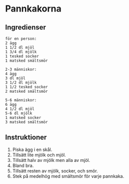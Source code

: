 # Pannkakorna #

## Ingredienser ##
```
för en person:
2 ägg
1 1/2 dl mjöl
1 3/4 dl mjölk
1 tesked socker
1 matsked smältsmör

2-3 människor:
4 ägg
3 dl mjöl
3 1/2 dl mjölk
1 1/2 tesked socker
2 matsked smältsmör

5-6 människor:
6 ägg
4 1/2 dl mjöl
5-6 dl mjölk
1 matsked socker
3 matsked smältsmör
``` 

## Instruktioner ##
1. Piska ägg i en skål.
2. Tillsätt lite mjölk och mjöl.
3. Tillsätt halv av mjölk men alla av mjöl.
4. Bland bra.
5. Tillsätt resten av mjölk, socker, och smör.
6. Stek på medelhög med smältsmör för varje pannkaka.
